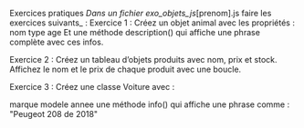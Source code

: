 Exercices pratiques
_Dans un fichier exo_objets_js_[prenom].js faire les exercices suivants_ :
Exercice 1 :
Créez un objet animal avec les propriétés :
nom
type
age
Et une méthode description() qui affiche une phrase complète avec ces infos.

Exercice 2 :
Créez un tableau d’objets produits avec nom, prix et stock.
Affichez le nom et le prix de chaque produit avec une boucle.

Exercice 3 :
Créez une classe Voiture avec :

marque
modele
annee
une méthode info() qui affiche une phrase comme :
"Peugeot 208 de 2018"
